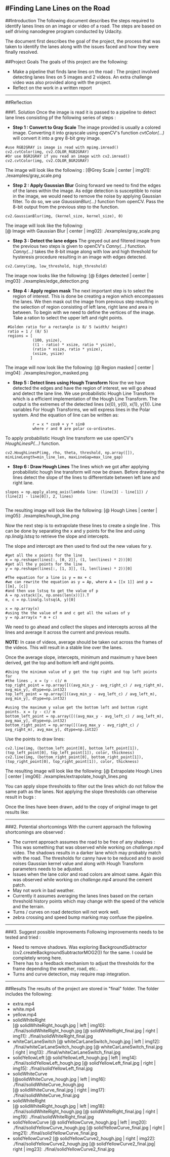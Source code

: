 #**Finding Lane Lines on the Road** 
---

##Introduction
The following document describes the steps required to identify lanes lines on an image or video of a road. The steps are based on self driving nanodegree program conducted by Udacity.

The document first describes the goal of the project, the process that was taken to identify the lanes along with the issues faced and how they were finally resolved. 

##Project Goals
The goals  of this project are the following:
* Make a pipeline that finds lane lines on the road : The project involved detecting lanes lines on 5 images and 2 videos. An extra challenge video was also provided along with the project.
* Reflect on the work in a written report
---

##Reflection

###1. Solution
Once the image is read it is passed to a pipeline to detect lane lines consisting pf the following series of steps :

* **Step 1 : Convert to Gray Scale**
The image provided is usually a colored image. Converting it into grayscale using openCV's function *cvtColor(...)* will convert it into a grey 8-bit grey image. 

```
#use RGB2GRAY is image is read with mpimg.imread()
cv2.cvtColor(img, cv2.COLOR_RGB2GRAY)
#Or use BGR2GRAY if you read an image with cv2.imread()
cv2.cvtColor(img, cv2.COLOR_BGR2GRAY)
```
The image will look like the following : 
[@Grey Scale  | center | img01]: ./examples/gray_scale.png

* **Step 2 : Apply Gaussian Blur**
Going forward we need to find the edges of the lanes within the image. As edge detection is susceptible to noise in the image, we would need to remove the noise by applying Gaussian filter.  To do so, we use *GaussianBlur(...)* function from openCV. Pass the 8-bit output from the previous step to the function.
```
cv2.GaussianBlur(img, (kernel_size, kernel_size), 0)
```
The image will look like the following:     
 [@ Image with Gaussian Blur  | center | img02]: ./examples/gray_scale.png

* **Step 3 : Detect the lane edges**
The greyed out and filtered image from the previous two steps is given to openCV's *Canny(...)* function. *Canny(...)* takes the 8-bit image along with low and high threshold for hysteresis procedure resulting in an image with edges detected.

```
cv2.Canny(img, low_threshold, high_threshold)
```
The image now looks like the following:
[@ Edges detected  | center | img03]: ./examples/edge_detection.png

* **Step 4 : Apply region mask**
The next important step is to select the region of interest. This is done be creating a region which encompasses the lanes. We then mask out the image from previous step resulting in the selection of region consisting of left lane, right lane and area in between. 
To begin with we need to define the vertices of the image.  Take a ration to select the upper left and right points.
 
```
 #Golden ratio for a rectangle is 8/ 5 (width/ height)
 ratio = 1 / (8/ 5)
 regions = [
            (100, ysize),
            ((1 - ratio) * xsize, ratio * ysize),
            (ratio * xsize, ratio * ysize),
            (xsize, ysize)
           ]
```
The image will now look like the following:
[@ Region masked  | center | img04]: ./examples/region_masked.png

* **Step 5 : Detect lines using Hough Transform**
Now the we have detected the edges and have the region of interest, we will go ahead and detect the lane line.  We use probabilistic Hough Line Transform which is a efficient implementation of the Hough Line Transform. The output is the extremes of the detected lines (x{0}, y{0}, x{1}, y{1}).
Line variables
For Hough Transforms, we will express lines in the Polar system. And the equation of line can be written as:
										
```
			r = x * cosθ + y * sinθ 
			where r and θ are polar co-ordinates.
```
To apply probabilistic Hough line transform we use openCV's *HoughLinesP(...)* function.

```
cv2.HoughLinesP(img, rho, theta, threshold, np.array([]), minLineLength=min_line_len, maxLineGap=max_line_gap)
```

* **Step 6 : Draw Hough Lines**
The lines which we got after applying probabilistic hough line transform will now be drawn. Before drawing the lines detect the slope of the lines to differentiate between left lane and right lane.

```
slopes = np.apply_along_axis(lambda line: (line[3] - line[1]) / (line[2] - line[0]), 2, lines)
        
```

The resulting image will look like the following:
[@ Hough Lines  | center | img05]: ./examples/hough_line.png

Now the next step is to extrapolate these lines to create a single line . This can be done by separating the x and y points for the line and using *np.linalg.lstsq* to retrieve the slope and intercepts. 

The slope and intercept are then used to find out the new values for y.

```
#get all the x points for the line
x = np.reshape(lines[:, [0, 2]], (1, len(lines) * 2))[0]
#get all the y points for the line
y = np.reshape(lines[:, [1, 3]], (1, len(lines) * 2))[0]
    
#The equation for a line is y = mx + c
#we can rewrite the equation as y = Ap, where A = [[x 1]] and p = [[m], [c]]
#and then use lstsq to get the value of p
A = np.vstack([x, np.ones(len(x))]).T
m, c = np.linalg.lstsq(A, y)[0]

x = np.array(x)
#using the the value of m and c get all the values of y
y = np.array(x * m + c)
```
We need to go ahead and collect the slopes and intercepts across all the lines and average it across the current and previous results. 

**NOTE:** In case of videos, average should be taken out across the frames of the videos. This will result in a stable line over the lanes.

Once the average slope, intercepts, minimum and maximum y have been derived, get the top and bottom left and right points.

```
#Using the minimum value of y get the top right and top left points for
#the lines , x = (y - c)/ m
top_right_point = np.array([((avg_min_y - avg_right_c) / avg_right_m), avg_min_y], dtype=np.int32)
top_left_point = np.array([((avg_min_y - avg_left_c) / avg_left_m), avg_min_y], dtype=np.int32)

#using the maximum y value get the bottom left and bottom right points. x = (y - c)/ m
bottom_left_point = np.array([((avg_max_y - avg_left_c) / avg_left_m), avg_max_y], dtype=np.int32)
bottom_right_point = np.array([((avg_max_y - avg_right_c) / avg_right_m), avg_max_y], dtype=np.int32)
```
Use the points to draw lines:

```
cv2.line(img, (bottom_left_point[0], bottom_left_point[1]), (top_left_point[0], top_left_point[1]), color, thickness)
cv2.line(img, (bottom_right_point[0], bottom_right_point[1]), (top_right_point[0], top_right_point[1]), color, thickness)
```
    
The resulting image will look like the following:
[@ Extrapolate Hough Lines  | center | img06]: ./examples/extrapolate_hough_lines.png

You can apply slope thresholds to filter out the lines which do not follow the same path as the lanes. Not applying the slope thresholds can otherwise result in bugs :

[@ Incorrect slopes  | center | img07]: ./issues/bug.png

Once the lines have been drawn, add to the copy of original image to get results like:

[@ Hough Lines on original image  | left | img08]: ./examples/solidWhiteCurve_hough.jpg
[@ Extrapolate Hough Lines  on original image | right | img09]: ./examples/solidWhiteCurve_final.jpg

---


###2. Potential shortcomings 
With the current approach the following shortcomings are observed :
* The current approach assumes the road to be free of any shadows : This was something that was observed while working on *challenge.mp4* video. The shadows results in a darker lane which may probably match with the road. The thresholds for canny have to be reduced and to avoid noises Gaussian kernel value and along with Hough Transform parameters needs to be adjusted.
* Issues when the lane color and road colors are almost same. Again this was observed while working on *challenge.mp4* around the cement patch.
* May not work in bad weather. 
* Currently it assumes averaging the lanes lines based on the certain threshold history points which may change with the speed of the vehicle and the terrain.
* Turns / curves on road detection will not work well.
* zebra crossing and speed bump marking may confuse the pipeline. 

---
###3. Suggest possible improvements 
Following improvements needs to be tested and tried :
* Need to remove shadows. Was exploring BackgroundSubtractor (cv2.createBackgroundSubtractorMOG2()) for the same. I could be completely wrong here.
* There has to a feedback mechanism to adjust the thresholds for the frame depending the  weather, road, etc..
* Turns and curve detection, may require map integration.

---
##Results
The results of the project are stored in "final" folder. The folder includes the following:
* extra.mp4	
* white.mp4
* yellow.mp4
* solidWhiteRight	
[@ solidWhiteRight_hough.jpg | left | img10]: ./final/solidWhiteRight_hough.jpg
[@ solidWhiteRight_final.jpg | right | img11]: ./final/solidWhiteRight_final.jpg
* whiteCarLaneSwitch
[@ whiteCarLaneSwitch_hough.jpg | left | img12]: ./final/whiteCarLaneSwitch_hough.jpg
[@ whiteCarLaneSwitch_final.jpg | right | img13]: ./final/whiteCarLaneSwitch_final.jpg
* solidYellowLeft
[@ solidYellowLeft_hough.jpg | left | img14]: ./final/solidYellowLeft_hough.jpg
[@ solidYellowLeft_final.jpg | right | img15]: ./final/solidYellowLeft_final.jpg
* solidWhiteCurve	
[@solidWhiteCurve_hough.jpg | left | img16]: ./final/solidWhiteCurve_hough.jpg	
[@ solidWhiteCurve_final.jpg	 | right | img17]: ./final/solidWhiteCurve_final.jpg	
* solidWhiteRight	
[@ solidWhiteRight_hough.jpg | left | img18]: ./final/solidWhiteRight_hough.jpg
[@ solidWhiteRight_final.jpg | right | img19]: ./final/solidWhiteRight_final.jpg
* solidYellowCurve
[@ solidYellowCurve_hough.jpg | left | img20]: ./final/solidYellowCurve_hough.jpg
[@ solidYellowCurve_final.jpg | right | img21]: ./final/solidYellowCurve_final.jpg
* solidYellowCurve2
[@ solidYellowCurve2_hough.jpg | right | img22]: ./final/solidYellowCurve2_hough.jpg
[@ solidYellowCurve2_final.jpg| right | img23]: ./final/solidYellowCurve2_final.jpg